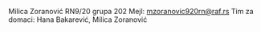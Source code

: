 Milica Zoranović RN9/20 grupa 202
Mejl: mzoranovic920rn@raf.rs
Tim za domaci: Hana Bakarević, Milica Zoranović
